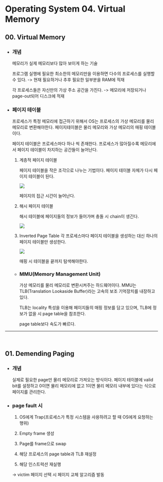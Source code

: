 # Operating System 04. Virtual Memory

## 00. Virtual Memory

- ### 개념

  메모리가 실제 메모리보다 많아 보이게 하는 기술

  프로그램 실행에 필요한 최소한의 메모리만을 이용하면 다수의 프로세스를 실행할 수 있다.
  -> 현재 필요하거나 추후 필요한 일부분을 RAM에 적재

  각 프로세스들은 자신만의 가상 주소 공간을 가진다.
  -> 메모리에 저장되거나 page-out되어 디스크에 적재

- ### 페이지 테이블

  프로세스가 특정 메모리에 접근하기 위해서 OS는 프로세스의 가상 메모리를 물리 메모리로 변환해야한다. 페이지테이블은 물리 메모리와 가상 메모리의 매핑 테이블이다.

  페이지 테이블은 프로세스마다 하나 씩 존재한다. 프로세스가 많아질수록 메모리에서 페이지 테이블이 차지하는 공간들이 늘어난다.

  1. 계층적 페이지 테이블

     페이지 테이블을 작은 조각으로 나누는 기법이다. 페이지 테이블 자체가 다시 페이지 테이블이 된다.

     <img src="https://img1.daumcdn.net/thumb/R1280x0/?scode=mtistory2&fname=https%3A%2F%2Fblog.kakaocdn.net%2Fdn%2FpfIer%2FbtqEoBHBirJ%2FjaYQwaIy4WPsKGrqhX32X1%2Fimg.png" />

     페이지의 접근 시간이 늘어난다.

  2. 해시 페이지 테이블

     해시 테이블에 페이지들의 정보가 들어가며 충돌 시 chain이 생긴다.

     <img src="https://img1.daumcdn.net/thumb/R1280x0/?scode=mtistory2&fname=https%3A%2F%2Fblog.kakaocdn.net%2Fdn%2FbiauO0%2FbtqEo8yb3dM%2F2rFyNQNcZ90m9QimokQWVK%2Fimg.png">

  3. Inverted Page Table
     각 프로세스마다 페이지 테이블을 생성하는 대신 하나의 페이지 테이블만 생성한다.

     <img src="https://img1.daumcdn.net/thumb/R1280x0/?scode=mtistory2&fname=https%3A%2F%2Fblog.kakaocdn.net%2Fdn%2FddxAyM%2FbtqEn7Nvd3s%2FMz6sLOLZPoP9kB1rAG3agK%2Fimg.png">

     매핑 시 테이블을 끝까지 탐색해야한다.

  - ### MMU(Memory Management Unit)

    가상 메모리를 물리 메모리로 변환시켜주는 하드웨어이다.
    MMU는 TLB(Translation Lookaside Buffer)라는 고속의 보조 기억장치를 내장하고 있다.

    TLB는 locality 특성을 이용해 페이지들의 매핑 정보를 담고 있으며, TLB에 정보가 없을 시 page table을 참조한다.

    page table보다 속도가 빠르다.

---

<br />

## 01. Demending Paging

- ### 개념

  실제로 필요한 page만 물리 메모리로 가져오는 방식이다. 페이지 테이블에 valid bit를 설정하고 0이면 물리 메모리에 없고 1이면 물리 메모리 내부에 있다는 식으로 페이지를 관리한다.

- ### page fault 시

  1. OS에게 Trap(프로세스가 특정 시스템을 사용하려고 할 때 OS에게 요청하는 행위)

  2. Empty frame 생성

  3. Page를 frame으로 swap

  4. 해당 프로세스의 page table과 TLB 재설정

  5. 해당 인스트럭션 재실행

  -> victim 페이지 선택 시 페이지 교체 알고리즘 발동
